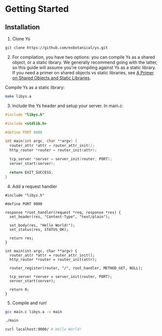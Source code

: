 # Getting Started

## Installation

1. Clone Ys

```sh [git]
git clone https://github.com/exbotanical/ys.git
```

2. For compilation, you have two options: you can compile Ys as a shared object, or a static library. We generally recommend going with the latter, so this guide will assume you're compiling against Ys as a static library. If you need a primer on shared objects vs static libraries, see [A Primer on Shared Objects and Static Libraries](./shared-vs-static.md).

Compile Ys as a static library:
```sh [gcc]
make libys.a
```

3. Include the Ys header and setup your server. In main.c:

```c
#include "libys.h"

#include <stdlib.h>

#define PORT 9000

int main(int argc, char **argv) {
  router_attr *attr = router_attr_init();
  http_router *router = router_init(attr);

  tcp_server *server = server_init(router, PORT);
  server_start(server);

  return EXIT_SUCCESS;
}
```

4. Add a request handler

```c{7-14,20}
#include "libys.h"

#define PORT 9000

response *root_handler(request *req, response *res) {
  set_header(res, "Content-Type", "text/plain");

  set_body(res, "Hello World!");
  set_status(res, STATUS_OK);

  return res;
}

int main(int argc, char **argv) {
  router_attr *attr = router_attr_init();
  http_router *router = router_init(attr);

  router_register(router, "/", root_handler, METHOD_GET, NULL);

  tcp_server *server = server_init(router, PORT);
  server_start(server);

  return 0;
}
```

5. Compile and run!

```sh
gcc main.c libys.a -o main

./main

curl localhost:9000/ # Hello World!
```
